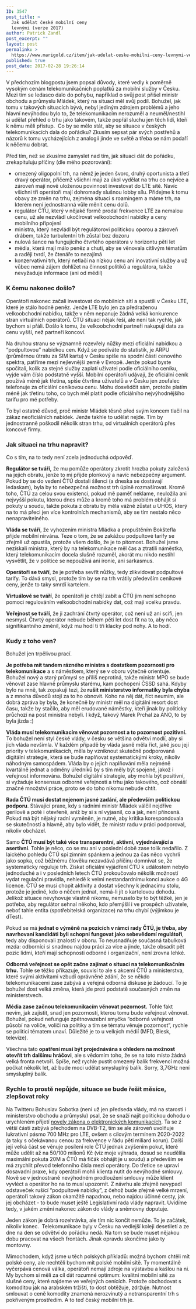 ```yaml
---
ID: 3547
post_title: >
  Jak udělat české mobilní ceny
  levnými (verze 2017)
author: Patrick Zandl
post_excerpt: ""
layout: post
permalink: >
  https://www.marigold.cz/item/jak-udelat-ceske-mobilni-ceny-levnymi-verze-2017
published: true
post_date: 2017-02-28 19:26:14
---
```

V předchozím blogpostu jsem popsal důvody, které vedly k poměrně vysokým cenám telekomunikačních poplatků za mobilní služby v Česku. Mezi tím se ledasco dalo do pohybu, například o svůj post přišel ministr obchodu a průmyslu Mládek, který na situaci měl svůj podíl. Bohužel, jak tomu v takových situacích bývá, nebyl jediným zdrojem problémů a jeho hlavní nevýhodou bylo to, že telekomunikacím nerozuměl a neuměl/nestihl si udělat přehled o trhu jako takovém, takže popřál sluchu jen těch lidí, kteří k němu měli přístup.  Co by se mělo stát, aby se situace v českých telekomunikacích dala do pořádku? Zkusím sepsat pár svých postřehů a názorů k tomu vycházejících z analogií jinde ve světě a třeba se nám podaří k něčemu dobrat.

<!--more-->

Před tím, než se zkusíme zamyslet nad tím, jak situaci dát do pořádku, zrekapituluju příčiny (dle mého pozorování):
<ul>
 	<li>omezený oligopolní trh, na němž je jeden švorc, druhý oportunista a třetí dravý operátor, přičemž všichni mají za úkol vydělat na trhu co nejvíce a zároveň mají nově uloženou povinnost investovat do LTE sítě. Navíc všichni tři operátoři mají dohromady slušnou lobby sílu. Přidejme k tomu obavy ze změn na trhu, zejména situaci s roamingem a máme trh, na kterém není jednostranná vůle měnit cenu dolů.</li>
 	<li>regulátor ČTÚ, který v nějaké formě prodal frekvence LTE za nemalou cenu, už ale nezvládl ukočírovat velkoobchodní nabídky a ceny mobilního připojení</li>
 	<li>ministra, který nezvládl být regulátorovi politickou oporou a zároveň drábem, takže turbulentní trh zůstal bez dozoru</li>
 	<li>nulová šance na fungujícího čtvrtého operátora v horizontu pěti let</li>
 	<li>média, která mají málo peněz a chuti, aby se věnovala citlivým tématům a raději tvrdí, že čtenáře to nezajímá</li>
 	<li>konzervativní trh, který netlačí na nízkou cenu ani inovativní služby a už vůbec nemá zájem dohlížet na činnost politiků a regulátora, takže nevyžaduje informace (ani od médií)</li>
</ul>
<h3>K čemu nakonec došlo?</h3>
Operátoři nakonec začali investovat do mobilních sítí a spustili v Česku LTE, které je stálo hodně peněz. Jenže LTE bylo jen za předraženou velkoobchodní nabídku, takže v něm nepanuje žádná velká konkurence stran virtuálních operátorů. ČTÚ situaci nějak řeší, ale není tak rychlé, jak bychom si přáli. Došlo k tomu, že velkoobchodní partneři nakupují data za cenu vyšší, než partneři koncoví.

Na druhou stranu se významně rozevřely nůžky mezi oficiální nabídkou a “podpultovou” nabídkou cen. Když se podíváte do statistik, je ARPU (průměrnou útratu za SIM kartu) v Česku spíše na spodní části cenového spektra, patříme mezi nejlevnější země v Evropě. Jenže pokud byste spočítali, kolik za stejné služby zaplatí uživatel podle oficiálního ceníku, vyjde vám číslo podstatně vyšší. Mobilní operátoři udávají, že oficiální ceník používá méně jak třetina, spíše čtvrtina uživatelů a v Česku jen zoufalec telefonuje za oficiální ceníkovou cenu. Mohu dosvědčit sám, protože platím méně jak třetinu toho, co bych měl platit podle oficiálního nejvýhodnějšího tarifu pro mé potřeby.

To byl ostatně důvod, proč ministr Mládek těsně před svým koncem tlačil na zákaz neoficiálních nabídek. Jenže takhle to udělat nejde. Tím by jednostranně poškodil několik stran trhu, od virtuálních operátorů přes koncové firmy.
<h3>Jak situaci na trhu napravit?</h3>
Co s tím, na to tedy není zcela jednoduchá odpověď.

<strong>Regulátor se tváří,</strong> že mu pomůže operátory zkrotit hrozba pokuty založená na jejich obratu, jenže to mi přijde plonkový a navíc nebezpečný argument. Pokud by se do vedení ČTÚ dostali šílenci (a dneska se dostávají ledaskam), byla by to nebezpečná možnost trh úplně rozmašírovat. Kromě toho, ČTÚ za celou svou existenci, pokud mě paměť neklame, neuložila ani nejvyšší pokutu, kterou dnes může a kromě toho má problém obhájit si pokuty u soudu, takže pokuta z obratu by měla vážně zůstat u UHOS, který na to má přeci jen více kontrolních mechanismů, aby se tím nestalo něco nenapravitelného.

<strong>Vláda se tváří</strong>, že vyhozením ministra Mládka a propuštěním Bokštefla přijde mobilní nirvána. Teze o tom, že se zakážou podpultové tarify se zřejmě už opustila, protože všem došlo, že je to pitomost. Bohužel jsme nezískali ministra, který by na telekomunikace měl čas a ztratili náměstka, který telekomunikacím docela slušně rozuměl, akorát mu nikdo nestihl vysvětlit, že v politice se nepoužívá ani ironie, ani sarkasmus.

<strong>Operátoři se tváří</strong>, že je potřeba sevřít nůžky, tedy zlikvidovat podpultové tarify. To dává smysl, protože tím by se na trh vrátily především ceníkové ceny, jenže to taky smrdí kartelem.

<strong>Virtuálové se tváří</strong>, že operátoři je chtějí zabít a ČTÚ jim není schopno pomoci regulováním velkoobchodní nabídky dat, což mají vcelku pravdu.

<strong>Veřejnost se tváří</strong>, že ji zachrání čtvrtý operátor, což neni už ani scifi, jen nesmysl. Čtvrtý operátor nebude během pěti let dost fit na to, aby něco signifikantního změnil, když mu hodí ti tři klacky pod nohy. A to hodí.
<h3>Kudy z toho ven?</h3>
Bohužel jen trpělivou prací.

<strong>Je potřeba mít tandem rázného ministra s dostatkem pozornosti pro telekomunikace</strong> a s náměstkem, který se v oboru výtečně orientuje. Bohužel nový a starý průmysl se příliš neprotíná, takže ministr MPO se bude věnovat zase hlavně průmyslu starému, kam pochopení ČSSD sahá. Kdyby bylo na mně, tak zopakuji tezi, že<strong> rušit ministerstvo informatiky byla chyba</strong> a z mnoha důvodů stojí za to ho obnovit. Koho na něj dát, říct neumím, ale dobrá zpráva by byla, že konečně by ministr měl na digitální resort dost času, takže by stačilo, aby měl erudované náměstky, kteří jinak by politicky průchozí na post ministra nebyli. I když, takový Marek Prchal za ANO, to by byla jízda :)

<strong>Vláda musí telekomunikacím věnovat pozornost a to pozornost pozitivní. </strong>To bohužel není styl české vlády, v česku se většina odvětví modlí, aby si jich vláda nevšimla. V každém případě by vláda jasně měla říct, jaké jsou její priority v telekomunikacích, měla by vzniknout skutečně podporovaná digitální strategie, která se bude naplňovat systematickými kroky, nikoliv náhodným samospádem. Vláda by o jejich naplňování měla nejméně kvartálně jednat a odměny úředníků by s tím měly být spojené, jakož i veřejnost informována. Bohužel digitální strategie, aby mohla být positivní, si vyžaduje konsensus odborné veřejnosti a trhu jako takového, což obnáší značné množství práce, proto se do toho nikomu nebude chtít.

<strong>Rada ČTÚ musí dostat nejenom jasné zadání, ale především politickou podporu</strong>. Stávající praxe, kdy s radními ministr Mládek válčil nejdříve gerilově a poté i otevřeně, aniž by si s ní vyjasnil, co a jak, není přínosná. Pokud má být nějaký radní vyměněn, je nutné, aby kritika korespondovala se skutečností a hlavně, aby bylo vidět, že ministr radu v práci podporoval, nikoliv obcházel.

Samo <strong>ČTÚ musí být také více transparentní, aktivní, vyjednávající a asertivní</strong>. Tohle je něco, co se mu ani v poslední době zase tolik nedařilo. Z laického pohledu ČTÚ spí zimním spánkem a jednou za čas něco vychrlí jako sopka, což běžnému člověku nezavdává příčinu domnívat se, že systematicky reguluje trh. Získat oficiální vyjádření ČTÚ k událostem nebylo jednoduché a i v posledních letech ČTÚ prokoučovalo několik možností vydat regulační pravidla, nehledě k velmi nestandardnímu konci aukce o 4G licence. ČTÚ se musí chopit aktivity a dostat všechny k jednacímu stolu, protože je jediné, kdo o něčem jednat, nemá-li jít o kartelovou dohodu. Jelikož situace nevyhovuje vlastně nikomu, nemuselo by to být těžké, jen je potřeba, aby regulátor sehnal někoho, kdo přemýšlí i ve prospěch uživatele, neboť tahle entita (spotřebitelská organizace) na trhu chybí (výjimkou je dTest).

Pokud se má <strong>jednat o výměně na pozicích v rámci rady ČTÚ, je třeba, aby navrhovaní kandidáti byli schopni fungovat jako sebevědomí regulátoři</strong>, tedy aby disponovali znalostí v oboru. To neusnadňuje současná tabulková mzda: odborníci si snadnou najdou práci za více a jinde, takže obsadit pět pozic lidmi, kteří mají schopnosti odborné i organizační, není zrovna lehké.

<strong>Odborná veřejnost se opět začne zajímat o situaci na telekomunikačním trhu.</strong> Tohle se těžko přikazuje, souvisí to ale s akcemi ČTÚ a ministerstva, které svými aktivitami vzbudí oprávněné zdání, že se někdo telekomunikacemi zase zabývá a veřejná odborná diskuse je žádoucí. To je bohužel dost velká změna, která jde proti podstatě současných změn na ministerstvech.

<strong>Média zase začnou telekomunikacím věnovat pozornost.</strong> Tohle fakt nevím, jak zajistit, snad jen pozorností, kterou tomu bude veřejnost věnovat. Bohužel, pokud nefunguje zpětnovazební smyčka “odborná veřejnost působí na voliče, voliči na politiky a tím se tématu věnuje pozornost”, rychle se politici tématem unaví. Důležité je to u velkých médií (MFD, Blesk, televize).

Všechna tato <strong>opatření musí být projednávána s ohledem na možnost otevřít trh dalšímu hráčovi</strong>, ale s vědomím toho, že se na toto místo žádná velká fronta netvoří. Spíše, než rychle pustit omezený balík frekvencí možná počkat několik let, až bude moci udělat smysluplný balík. Sorry, 3,7GHz není smysluplný balík.
<h3>Rychle to prostě nepůjde, situace se bude řešit měsíce, zlepšovat roky</h3>
Na Twitteru Bohuslav Sobotka (není už jen předseda vlády, má na starosti i ministerstvo obchodu a průmyslu) psal, že se snaží najít politickou dohodu o urychleném přijetí <a href="https://apps.odok.cz/veklep-detail?pid=ALBSAG6JNWBR">novely zákona o elektronických komunikacích</a>. Ta se z větší části zabývá přechodem na DVB-T2, tím se ale zároveň uvolňuje lukrativní pásmo 700 MHz pro LTE, ovšem s cílovým termínem 2020-2022 (a taky s očekávanou cenou za frekvence v řádu pěti miliard korun). Další její velká část se věnuje posílení role ČTÚ jednak zvýšením pokut, které může udělit až na 50/100 milionů Kč (viz moje výhrada, dosud se neudělila maximální pokuta 20M a ČTÚ má fičák obhájit je u soudu) a především se má zrychlit převod telefonního čísla mezi operátory. Do třetice se upraví dosavadní praxe, kdy operátoři mohli klienta nutit do nevýhodné smlouvy. Nově se v jednostraně nevýhodném prodloužení smlouvy může klient vyvléct a operátor ho na to musí upozornit. Z návrhu ale zřejmě nevypadl odstaveček rušící “podpultové nabídky”, z čehož bude zřejmě velké mrzení, operátoři takový zákon okamžitě napadnou, nebo najdou účinné cesty, jak jej obcházet - to bude muset ještě Legislativní rada vlády napravit. Uvidíme tedy, v jakém změní nakonec zákon do vlády a sněmovny doputuje.

Jeden zákon je dobrá rozehrávka, ale tím nic končit nemůže. To je začátek, nikoliv konec.  Telekomunikace byly v Česku na vedlejší koleji desetiletí a ze dne na den se odvětví do pořádku nedá. Na tom se bude muset nějakou dobu pracovat na všech frontách. Jinak opravdu skončíme jako ty montovny.

Mimochodem, když jsme u těch polských příkladů: možná bychom chtěli mít polské ceny, ale nechtěli bychom mít polské mobilní sítě. Ty momentálně vyčerpává cenová válka, operátoři nemají zdroje na výstavbu a kašlou na ni. My bychom si měli za cíl dát rozumné optimum: kvalitní mobilní sítě za slušné ceny, které najdeme ve veřejných cenících. Protože obchodovat s komoditou jak na arabském tržišti, to dost obtěžuje, zdržuje. Nutnost smlouvat o ceně komodity znamená nerozvinutý a netransparentní trh s pokřiveným prostředím. A to teď český mobilní trh je.